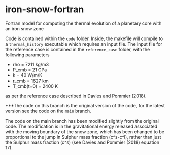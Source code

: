 # iron-snow-fortran
Fortran model for computing the thermal evolution of a planetary core with an iron snow zone


Code is contained within the `code` folder. Inside, the makefile will compile to a `thermal_history` executable which requires an input file.
The input file for the reference case is contained in the `reference_case` folder, with the following parameters

- rho        = 7211 kg/m3
- P_cmb      = 21 GPa
- k          = 40 W/m/K
- r_cmb      = 1627 km
- T_cmb(t=0) = 2400 K

as per the reference case described in Davies and Pommier (2018).

***The code on this branch is the original version of the code, for the latest version see the code on the `main` branch.

The code on the main branch has been modified slightly from the original code. The modification is in the gravitational energy released associated with the moving boundary of the snow zone, which has been changed to be proportional to the jump in Sulphur mass fraction (c^s-c^l), rather than just the Sulphur mass fraction (c^s) (see Davies and Pommier (2018) equation 17).

